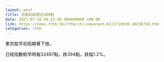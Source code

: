 ```yaml
---
layout: post
title: 日股初段跌近400點
date: 2023-07-28 08:22:06.000000000 +08:00
link: https://news.rthk.hk/rthk/ch/component/k2/1710938-20230728.htm
categories: rthk
---
```


東京股市初段顯著下挫。

日經指數較早時報32497點，跌394點，跌幅1.2%。
